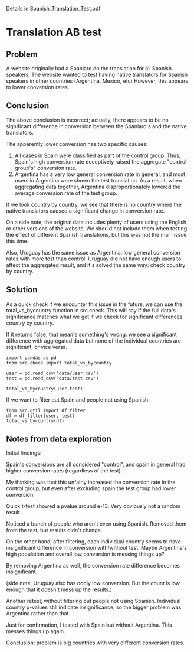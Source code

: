 Details in Spanish_Translation_Test.pdf

# Translation AB test
## Problem
A website originally had a Spaniard do the translation for all Spanish speakers.
The website wanted to test having native translators for Spanish speakers in other countries (Argentina, Mexico, etc)
However, this appears to lower conversion rates.

## Conclusion
The above conclusion is incorrect; actually, there appears to be no significant difference in conversion between the Spaniard's and the native translators.

The apparently lower conversion has two specific causes:
1. All cases in Spain were classified as part of the control group. Thus, Spain's high conversion rate deceptively raised the aggregate "control group's" conversion rate.
2. Argentina has a very low general conversion rate in general, and most users in Argentina were shown the test translation. As a result, when aggregating data together, Argentina disproportionately lowered the average conversion rate of the test group.

If we look country by country, we see that there is no country where the native translators caused a significant change in conversion rate.

On a side note, the original data includes plenty of users using the English or other versions of the website. We should not include them when testing the effect of different Spanish translations, but this was not the main issue this time. 

Also, Uruguay has the same issue as Argentina: low general conversion rates with more test than control. Uruguay did not have enough users to affect the aggregated result, and it's solved the same way: check country by country. 

## Solution
As a quick check if we encounter this issue in the future, we can use the total_vs_bycountry function in src.check.
This will say if the full data's significance matches what we get if we check for significant differences country by country.

If it returns false, that mean's something's wrong: we see a significant difference with aggregated data but none of the individual countries are significant, or vice versa.
```
import pandas as pd
from src.check import total_vs_bycountry

user = pd.read_csv('data/user.csv')
test = pd.read_csv('data/test.csv')

total_vs_bycountry(user,test)
```

If we want to filter out Spain and people not using Spanish:
```
from src.util import df_filter
df = df_filter(user, test)
total_vs_bycountry(df)
```


## Notes from data exploration

Initial findings:

Spain's conversions are all considered "control", and spain in general had higher conversion rates (regardless of the test).

My thinking was that this unfairly increased the conversion rate in the control group, but even after excluding spain the test group had lower conversion.

Quick t-test showed a pvalue around e-13. Very obviously not a random result.


Noticed a bunch of people who aren't even using Spanish. Removed them from the test, but results didn't change.


On the other hand, after filtering, each individual country seems to have insignificant difference in conversion with/without test.
Maybe Argentina's high population and overall low conversion is messing things up?

By removing Argentina as well, the conversion rate difference becomes insignificant.

(side note, Uruguay also has oddly low conversion. But the count is low enough that it doesn't mess up the results.)


Another retest, without filtering out people not using Spanish. Individual country p-values still indicate insignificance, so the bigger problem was Argentina rather than that.

Just for confirmation, I tested with Spain but without Argentina. This messes things up again.


Conclusion: problem is big countries with very different conversion rates.
